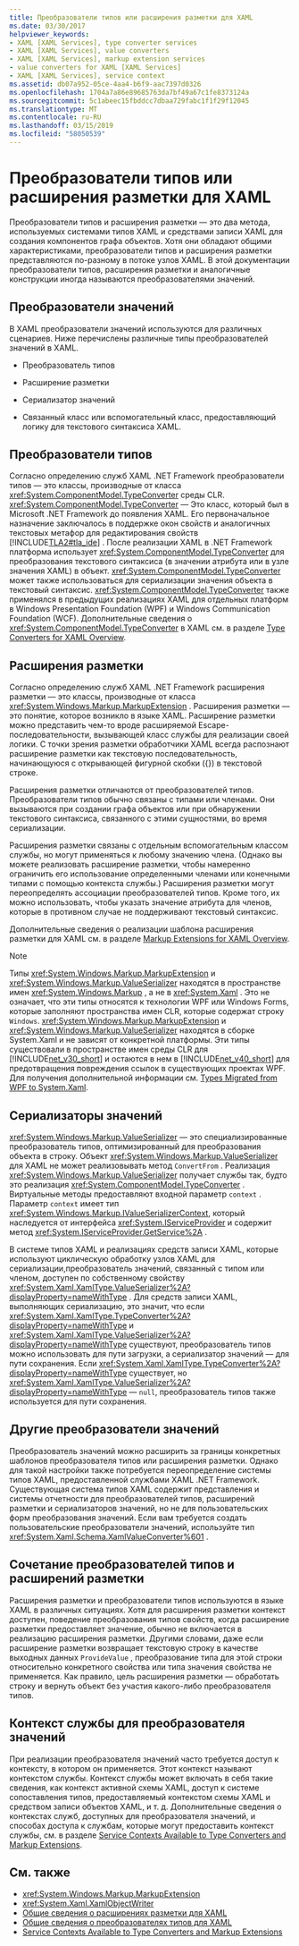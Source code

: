 ```yaml
---
title: Преобразователи типов или расширения разметки для XAML
ms.date: 03/30/2017
helpviewer_keywords:
- XAML [XAML Services], type converter services
- XAML [XAML Services], value converters
- XAML [XAML Services], markup extension services
- value converters for XAML [XAML Services]
- XAML [XAML Services], service context
ms.assetid: db07a952-05ce-4aa4-b6f9-aac7397d0326
ms.openlocfilehash: 1704a7a86e89685763da7bf49a67c1fe8373124a
ms.sourcegitcommit: 5c1abeec15fbddcc7dbaa729fabc1f1f29f12045
ms.translationtype: MT
ms.contentlocale: ru-RU
ms.lasthandoff: 03/15/2019
ms.locfileid: "58050539"
---
```

# <a name="type-converters-and-markup-extensions-for-xaml"></a>Преобразователи типов или расширения разметки для XAML
Преобразователи типов и расширения разметки — это два метода, используемых системами типов XAML и средствами записи XAML для создания компонентов графа объектов. Хотя они обладают общими характеристиками, преобразователи типов и расширения разметки представляются по-разному в потоке узлов XAML. В этой документации преобразователи типов, расширения разметки и аналогичные конструкции иногда называются преобразователями значений.  
  
<a name="value_converters"></a>   
## <a name="value-converters"></a>Преобразователи значений  
 В XAML преобразователи значений используются для различных сценариев. Ниже перечислены различные типы преобразователей значений в XAML.  
  
-   Преобразователь типов  
  
-   Расширение разметки  
  
-   Сериализатор значений  
  
-   Связанный класс или вспомогательный класс, предоставляющий логику для текстового синтаксиса XAML.  
  
<a name="type_converters"></a>   
## <a name="type-converters"></a>Преобразователи типов  
 Согласно определению служб XAML .NET Framework преобразователи типов — это классы, производные от класса <xref:System.ComponentModel.TypeConverter> среды CLR. <xref:System.ComponentModel.TypeConverter> — Это класс, который был в Microsoft .NET Framework до появления XAML. Его первоначальное назначение заключалось в поддержке окон свойств и аналогичных текстовых метафор для редактирования свойств [!INCLUDE[TLA2#tla_ide](../../../includes/tla2sharptla-ide-md.md)] . После реализации XAML в .NET Framework платформа использует <xref:System.ComponentModel.TypeConverter> для преобразования текстового синтаксиса (в значении атрибута или в узле значения XAML) в объект. <xref:System.ComponentModel.TypeConverter> может также использоваться для сериализации значения объекта в текстовый синтаксис. <xref:System.ComponentModel.TypeConverter> также применялся в предыдущих реализациях XAML для отдельных платформ в Windows Presentation Foundation (WPF) и Windows Communication Foundation (WCF). Дополнительные сведения о <xref:System.ComponentModel.TypeConverter> в XAML см. в разделе [Type Converters for XAML Overview](type-converters-for-xaml-overview.md).  
  
<a name="markup_extensions"></a>   
## <a name="markup-extensions"></a>Расширения разметки  
 Согласно определению служб XAML .NET Framework расширения разметки — это классы, производные от класса <xref:System.Windows.Markup.MarkupExtension> . Расширения разметки — это понятие, которое возникло в языке XAML. Расширение разметки можно представить чем-то вроде расширяемой Escape-последовательности, вызывающей класс службы для реализации своей логики. С точки зрения разметки обработчики XAML всегда распознают расширение разметки как текстовую последовательность, начинающуюся с открывающей фигурной скобки ({}) в текстовой строке.  
  
 Расширения разметки отличаются от преобразователей типов. Преобразователи типов обычно связаны с типами или членами. Они вызываются при создании графа объектов или при обнаружении текстового синтаксиса, связанного с этими сущностями, во время сериализации.  
  
 Расширения разметки связаны с отдельным вспомогательным классом службы, но могут применяться к любому значению члена. (Однако вы можете реализовать расширение разметки, чтобы намеренно ограничить его использование определенными членами или конечными типами с помощью контекста службы.) Расширения разметки могут переопределять ассоциации преобразователей типов. Кроме того, их можно использовать, чтобы указать значение атрибута для членов, которые в противном случае не поддерживают текстовый синтаксис.  
  
 Дополнительные сведения о реализации шаблона расширения разметки для XAML см. в разделе [Markup Extensions for XAML Overview](markup-extensions-for-xaml-overview.md).  
  
> [!NOTE]
>  Типы <xref:System.Windows.Markup.MarkupExtension> и <xref:System.Windows.Markup.ValueSerializer> находятся в пространстве имен <xref:System.Windows.Markup> , а не в <xref:System.Xaml> . Это не означает, что эти типы относятся к технологии WPF или Windows Forms, которые заполняют пространства имен CLR, которые содержат строку `Windows`. <xref:System.Windows.Markup.MarkupExtension> и <xref:System.Windows.Markup.ValueSerializer> находятся в сборке System.Xaml и не зависят от конкретной платформы. Эти типы существовали в пространстве имен среды CLR для [!INCLUDE[net_v30_short](../../../includes/net-v30-short-md.md)] и остаются в нем в [!INCLUDE[net_v40_short](../../../includes/net-v40-short-md.md)] для предотвращения повреждения ссылок в существующих проектах WPF. Для получения дополнительной информации см. [Types Migrated from WPF to System.Xaml](types-migrated-from-wpf-to-system-xaml.md).  
  
<a name="value_serializers"></a>   
## <a name="value-serializers"></a>Сериализаторы значений  
 <xref:System.Windows.Markup.ValueSerializer> — это специализированные преобразователь типов, оптимизированный для преобразования объекта в строку. Объект <xref:System.Windows.Markup.ValueSerializer> для XAML не может реализовывать метод `ConvertFrom` . Реализация <xref:System.Windows.Markup.ValueSerializer> получает службы так, будто это реализация <xref:System.ComponentModel.TypeConverter> . Виртуальные методы предоставляют входной параметр `context` . Параметр `context` имеет тип <xref:System.Windows.Markup.IValueSerializerContext>, который наследуется от интерфейса <xref:System.IServiceProvider> и содержит метод <xref:System.IServiceProvider.GetService%2A> .  
  
 В системе типов XAML и реализациях средств записи XAML, которые используют циклическую обработку узлов XAML для сериализации,преобразователь значений, связанный с типом или членом, доступен по собственному свойству <xref:System.Xaml.XamlType.ValueSerializer%2A?displayProperty=nameWithType> . Для средств записи XAML, выполняющих сериализацию, это значит, что если <xref:System.Xaml.XamlType.TypeConverter%2A?displayProperty=nameWithType> и <xref:System.Xaml.XamlType.ValueSerializer%2A?displayProperty=nameWithType> существуют, преобразователь типов можно использовать для пути загрузки, а сериализатор значений — для пути сохранения. Если <xref:System.Xaml.XamlType.TypeConverter%2A?displayProperty=nameWithType> существует, но <xref:System.Xaml.XamlType.ValueSerializer%2A?displayProperty=nameWithType> — `null`, преобразователь типов также используется для пути сохранения.  
  
<a name="other_value_converters"></a>   
## <a name="other-value-converters"></a>Другие преобразователи значений  
 Преобразователь значений можно расширить за границы конкретных шаблонов преобразователя типов или расширения разметки. Однако для такой настройки также потребуется переопределение системы типов XAML, предоставленной службами XAML .NET Framework. Существующая система типов XAML содержит представления и системы отчетности для преобразователей типов, расширений разметки и сериализаторов значений, но не для пользовательских форм преобразования значений. Если вам требуется создать пользовательские преобразователи значений, используйте тип <xref:System.Xaml.Schema.XamlValueConverter%601> .  
  
<a name="type_converters_and_markup_extensions_in_combination"></a>   
## <a name="type-converters-and-markup-extensions-in-combination"></a>Сочетание преобразователей типов и расширений разметки  
 Расширения разметки и преобразователи типов используются в языке XAML в различных ситуациях. Хотя для расширения разметки контекст доступен, поведение преобразования типов свойств, когда расширение разметки предоставляет значение, обычно не включается в реализацию расширения разметки. Другими словами, даже если расширение разметки возвращает текстовую строку в качестве выходных данных `ProvideValue` , преобразование типа для этой строки относительно конкретного свойства или типа значения свойства не применяется. Как правило, цель расширения разметки — обработать строку и вернуть объект без участия какого-либо преобразователя типов.  
  
<a name="service_context_for_a_value_converter"></a>   
## <a name="service-context-for-a-value-converter"></a>Контекст службы для преобразователя значений  
 При реализации преобразователя значений часто требуется доступ к контексту, в котором он применяется. Этот контекст называют контекстом службы. Контекст службы может включать в себя такие сведения, как контекст активной схемы XAML, доступ к системе сопоставления типов, предоставляемый контекстом схемы XAML и средством записи объектов XAML, и т. д. Дополнительные сведения о контекстах служб, доступных для преобразователя значений, и способах доступа к службам, которые могут предоставить контекст службы, см. в разделе [Service Contexts Available to Type Converters and Markup Extensions](service-contexts-available-to-type-converters-and-markup-extensions.md).  
  
## <a name="see-also"></a>См. также
- <xref:System.Windows.Markup.MarkupExtension>
- <xref:System.Xaml.XamlObjectWriter>
- [Общие сведения о расширениях разметки для XAML](markup-extensions-for-xaml-overview.md)
- [Общие сведения о преобразователях типов для XAML](type-converters-for-xaml-overview.md)
- [Service Contexts Available to Type Converters and Markup Extensions](service-contexts-available-to-type-converters-and-markup-extensions.md)
